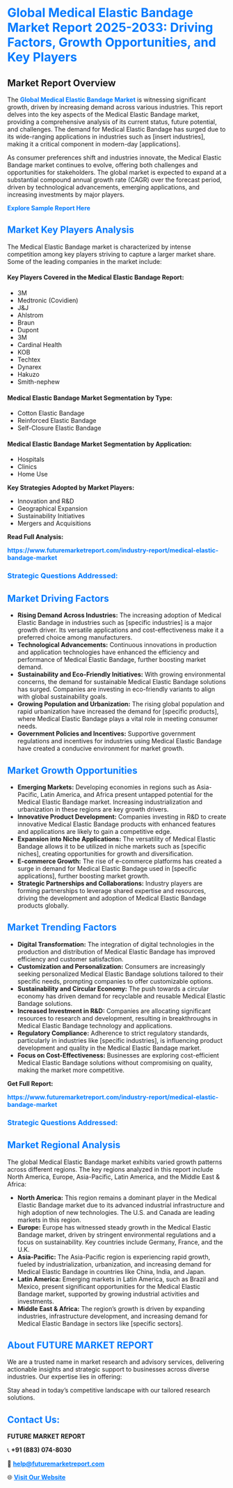 <h1 style="color: #007BFF;">Global Medical Elastic Bandage Market Report 2025-2033: Driving Factors, Growth Opportunities, and Key Players</h1>

<section id="overview">
<h2>Market Report Overview</h2>
<p>The <a href="https://www.futuremarketreport.com/industry-report/medical-elastic-bandage-market" style="color: #007BFF; text-decoration: none;"><strong>Global Medical Elastic Bandage Market</strong></a> is witnessing significant growth, driven by increasing demand across various industries. This report delves into the key aspects of the Medical Elastic Bandage market, providing a comprehensive analysis of its current status, future potential, and challenges. The demand for Medical Elastic Bandage has surged due to its wide-ranging applications in industries such as [insert industries], making it a critical component in modern-day [applications].</p>
<p>As consumer preferences shift and industries innovate, the Medical Elastic Bandage market continues to evolve, offering both challenges and opportunities for stakeholders. The global market is expected to expand at a substantial compound annual growth rate (CAGR) over the forecast period, driven by technological advancements, emerging applications, and increasing investments by major players.</p>
</section>

<section id="overview">
<p><a href="https://www.futuremarketreport.com/request-sample/reportId=60074" style="color: #007BFF; text-decoration: none;"><strong>Explore Sample Report Here</strong></a></p>
</section>

<section id="key-players">
<h2 style="color: #007BFF;">Market Key Players Analysis</h2>
<p>The Medical Elastic Bandage market is characterized by intense competition among key players striving to capture a larger market share. Some of the leading companies in the market include:</p>
<h4>Key Players Covered in the Medical Elastic Bandage Report:</h4>
<ul><li>3M</li><li>Medtronic (Covidien)</li><li>J&amp;J</li><li>Ahlstrom</li><li>Braun</li><li>Dupont</li><li>3M</li><li>Cardinal Health</li><li>KOB</li><li>Techtex</li><li>Dynarex</li><li>Hakuzo</li><li>Smith-nephew</li></ul>
<h4>Medical Elastic Bandage Market Segmentation by Type:</h4>
<ul><li>Cotton Elastic Bandage</li><li>Reinforced Elastic Bandage</li><li>Self-Closure Elastic Bandage</li></ul>

<h4>Medical Elastic Bandage Market Segmentation by Application:</h4>
<ul><li>Hospitals</li><li>Clinics</li><li>Home Use</li></ul>
<p><strong>Key Strategies Adopted by Market Players:</strong></p>
<ul>
<li>Innovation and R&D</li>
<li>Geographical Expansion</li>
<li>Sustainability Initiatives</li>
<li>Mergers and Acquisitions</li>
</ul>
</section>

<section>
<p><strong>Read Full Analysis: </strong></p><a href="https://www.futuremarketreport.com/industry-report/medical-elastic-bandage-market" style="color: #007BFF; text-decoration: none;"><strong>https://www.futuremarketreport.com/industry-report/medical-elastic-bandage-market</strong></a>
<h3 style="color: #007BFF;">Strategic Questions Addressed:</h3>
</section>

<section id="driving-factors">
<h2 style="color: #007BFF;">Market Driving Factors</h2>
<ul>
<li><strong>Rising Demand Across Industries:</strong> The increasing adoption of Medical Elastic Bandage in industries such as [specific industries] is a major growth driver. Its versatile applications and cost-effectiveness make it a preferred choice among manufacturers.</li>
<li><strong>Technological Advancements:</strong> Continuous innovations in production and application technologies have enhanced the efficiency and performance of Medical Elastic Bandage, further boosting market demand.</li>
<li><strong>Sustainability and Eco-Friendly Initiatives:</strong> With growing environmental concerns, the demand for sustainable Medical Elastic Bandage solutions has surged. Companies are investing in eco-friendly variants to align with global sustainability goals.</li>
<li><strong>Growing Population and Urbanization:</strong> The rising global population and rapid urbanization have increased the demand for [specific products], where Medical Elastic Bandage plays a vital role in meeting consumer needs.</li>
<li><strong>Government Policies and Incentives:</strong> Supportive government regulations and incentives for industries using Medical Elastic Bandage have created a conducive environment for market growth.</li>
</ul>
</section>

<section id="growth-opportunities">
<h2 style="color: #007BFF;">Market Growth Opportunities</h2>
<ul>
<li><strong>Emerging Markets:</strong> Developing economies in regions such as Asia-Pacific, Latin America, and Africa present untapped potential for the Medical Elastic Bandage market. Increasing industrialization and urbanization in these regions are key growth drivers.</li>
<li><strong>Innovative Product Development:</strong> Companies investing in R&D to create innovative Medical Elastic Bandage products with enhanced features and applications are likely to gain a competitive edge.</li>
<li><strong>Expansion into Niche Applications:</strong> The versatility of Medical Elastic Bandage allows it to be utilized in niche markets such as [specific niches], creating opportunities for growth and diversification.</li>
<li><strong>E-commerce Growth:</strong> The rise of e-commerce platforms has created a surge in demand for Medical Elastic Bandage used in [specific applications], further boosting market growth.</li>
<li><strong>Strategic Partnerships and Collaborations:</strong> Industry players are forming partnerships to leverage shared expertise and resources, driving the development and adoption of Medical Elastic Bandage products globally.</li>
</ul>
</section>

<section id="trending-factors">
<h2 style="color: #007BFF;">Market Trending Factors</h2>
<ul>
<li><strong>Digital Transformation:</strong> The integration of digital technologies in the production and distribution of Medical Elastic Bandage has improved efficiency and customer satisfaction.</li>
<li><strong>Customization and Personalization:</strong> Consumers are increasingly seeking personalized Medical Elastic Bandage solutions tailored to their specific needs, prompting companies to offer customizable options.</li>
<li><strong>Sustainability and Circular Economy:</strong> The push towards a circular economy has driven demand for recyclable and reusable Medical Elastic Bandage solutions.</li>
<li><strong>Increased Investment in R&D:</strong> Companies are allocating significant resources to research and development, resulting in breakthroughs in Medical Elastic Bandage technology and applications.</li>
<li><strong>Regulatory Compliance:</strong> Adherence to strict regulatory standards, particularly in industries like [specific industries], is influencing product development and quality in the Medical Elastic Bandage market.</li>
<li><strong>Focus on Cost-Effectiveness:</strong> Businesses are exploring cost-efficient Medical Elastic Bandage solutions without compromising on quality, making the market more competitive.</li>
</ul>
</section>

<section>
<p><strong>Get Full Report: </strong></p><a href="https://www.futuremarketreport.com/industry-report/medical-elastic-bandage-market" style="color: #007BFF; text-decoration: none;"><strong>https://www.futuremarketreport.com/industry-report/medical-elastic-bandage-market</strong></a>
<h3 style="color: #007BFF;">Strategic Questions Addressed:</h3>
</section>


<section id="regional-analysis">
<h2 style="color: #007BFF;">Market Regional Analysis</h2>
<p>The global Medical Elastic Bandage market exhibits varied growth patterns across different regions. The key regions analyzed in this report include North America, Europe, Asia-Pacific, Latin America, and the Middle East & Africa:</p>
<ul>
<li><strong>North America:</strong> This region remains a dominant player in the Medical Elastic Bandage market due to its advanced industrial infrastructure and high adoption of new technologies. The U.S. and Canada are leading markets in this region.</li>
<li><strong>Europe:</strong> Europe has witnessed steady growth in the Medical Elastic Bandage market, driven by stringent environmental regulations and a focus on sustainability. Key countries include Germany, France, and the U.K.</li>
<li><strong>Asia-Pacific:</strong> The Asia-Pacific region is experiencing rapid growth, fueled by industrialization, urbanization, and increasing demand for Medical Elastic Bandage in countries like China, India, and Japan.</li>
<li><strong>Latin America:</strong> Emerging markets in Latin America, such as Brazil and Mexico, present significant opportunities for the Medical Elastic Bandage market, supported by growing industrial activities and investments.</li>
<li><strong>Middle East & Africa:</strong> The region’s growth is driven by expanding industries, infrastructure development, and increasing demand for Medical Elastic Bandage in sectors like [specific sectors].</li>
</ul>
</section>

<footer>
<h2 style="color: #007BFF;">About FUTURE MARKET REPORT</h2>
<p>We are a trusted name in market research and advisory services, delivering actionable insights and strategic support to businesses across diverse industries. Our expertise lies in offering:</p>

<p>Stay ahead in today’s competitive landscape with our tailored research solutions.</p>

<h2 style="color: #007BFF;">Contact Us:</h2>
<p><strong>FUTURE MARKET REPORT</strong></p>
<p>📞 <strong>+91 (883) 074-8030</strong></p>
<p>📧 <strong><a href="mailto:help@futuremarketreport.com" style="color: #007BFF;">help@futuremarketreport.com</a></strong></p>
<p>🌐 <strong><a href="https://www.futuremarketreport.com/" style="color: #007BFF;">Visit Our Website</a></strong></p>
</footer>